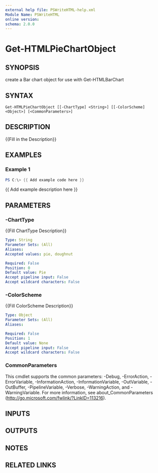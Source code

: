 ```yaml
---
external help file: PSWriteHTML-help.xml
Module Name: PSWriteHTML
online version:
schema: 2.0.0
---
```


# Get-HTMLPieChartObject

## SYNOPSIS
create a Bar chart object for use with Get-HTMLBarChart

## SYNTAX

```
Get-HTMLPieChartObject [[-ChartType] <String>] [[-ColorScheme] <Object>] [<CommonParameters>]
```

## DESCRIPTION
{{Fill in the Description}}

## EXAMPLES

### Example 1
```powershell
PS C:\> {{ Add example code here }}
```

{{ Add example description here }}

## PARAMETERS

### -ChartType
{{Fill ChartType Description}}

```yaml
Type: String
Parameter Sets: (All)
Aliases:
Accepted values: pie, doughnut

Required: False
Position: 0
Default value: Pie
Accept pipeline input: False
Accept wildcard characters: False
```

### -ColorScheme
{{Fill ColorScheme Description}}

```yaml
Type: Object
Parameter Sets: (All)
Aliases:

Required: False
Position: 1
Default value: None
Accept pipeline input: False
Accept wildcard characters: False
```

### CommonParameters
This cmdlet supports the common parameters: -Debug, -ErrorAction, -ErrorVariable, -InformationAction, -InformationVariable, -OutVariable, -OutBuffer, -PipelineVariable, -Verbose, -WarningAction, and -WarningVariable. For more information, see about_CommonParameters (http://go.microsoft.com/fwlink/?LinkID=113216).

## INPUTS

## OUTPUTS

## NOTES

## RELATED LINKS
